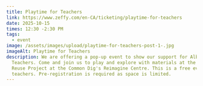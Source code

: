 ```yaml
---
title: Playtime for Teachers
link: https://www.zeffy.com/en-CA/ticketing/playtime-for-teachers
date: 2025-10-15
times: 12:30 -2:30 PM
tags:
  - event
image: /assets/images/upload/playtime-for-teachers-post-1-.jpg
imageAlt: Playtime for Teachers
description: We are offering a pop-up event to show our support for Alberta
  Teachers. Come and join us to play and explore with materials at the Creative
  Reuse Project at the Common Dig's Reimagine Centre. This is a free event for
  teachers. Pre-registration is required as space is limited.
---
```

